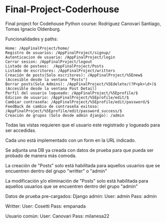 # Final-Project-Coderhouse
Final project for Codehouse Python course: Rodriguez Canovari Santiago, Tomas Ignacio Oldenburg.

Funcionalidades y paths:

    Home: /AppFinalProject/home/
    Registro de usuarios: /AppFinalProject/signup/
    Autenticacion de usuario: /AppFinalProject/login
    Cerrar sesion: /AppFinalProject/logout
    Listado de posteos:  /AppFinalProject/Posts
    Listado de escritores: /AppFinalProject/writters
    Creación de posts(Solo escritores): /AppFinalProject/%5Enew$ (Accesible desde la ventana "Posts")
    Borrar posts(Solo Admins): /AppFinalProject/%5Edelete/(?P<pk>\d+)$ (Accesible desde la ventana Post Detail)
    Perfil del usuario logueado: /AppFinalProject/%5Eprofile/$
    Edicion de usuario: /AppFinalProject/%5Eprofile/edit/$
    Cambiar contraseña: /AppFinalProject/%5Eprofile/edit/password/$
    FeedBack de cambio de contraseña exitoso: /AppFinalProject/%5Eprofile/edit/password_success/$
    Creación de grupos (Solo desde admin django): /admin
    
    
Todas las vistas requieren que el usuario este registrado y logueado para ser accedidas.

Cada uno está implementado con un form en la URL indicado.

Se adjunta una DB ya creada con datos de prueba para que pueda ser probado de manera más comoda.

La creación de "Posts" solo está habilitada para aquellos usuarios que se encuentren dentro del grupo "writter" o "admin"

La modificación y/o eliminación de "Posts" solo está habilitada para aquellos usuarios que se encuentren dentro del grupo "admin"

Datos de prueba pre-cargados:
Django admin:
User: admin
Pass: admin

Writter:
User: Cosetti
Pass: empanada

Usuario común:
User: Canovari
Pass: milanesa22
